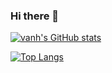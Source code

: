 ### Hi there 👋

[![vanh's GitHub stats](https://github-readme-stats.vercel.app/api?username=vietanhle97&count_private=true&show_icons=true&theme=default)](https://github.com/anuraghazra/github-readme-stats)

[![Top Langs](https://github-readme-stats.vercel.app/api/top-langs/?username=vietanhle97&langs_count=8&theme=default)](https://github.com/anuraghazra/github-readme-stats)
